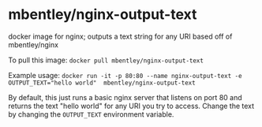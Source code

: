 # mbentley/nginx-output-text

docker image for nginx; outputs a text string for any URI
based off of mbentley/nginx

To pull this image:
`docker pull mbentley/nginx-output-text`

Example usage:
`docker run -it -p 80:80 --name nginx-output-text -e OUTPUT_TEXT="hello world"  mbentley/nginx-output-text`

By default, this just runs a basic nginx server that listens on port 80 and returns the text "hello world" for any URI you try to access.  Change the text by changing the `OUTPUT_TEXT` environment variable.

